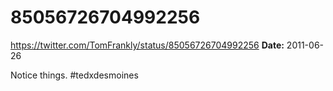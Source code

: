 # 85056726704992256
https://twitter.com/TomFrankly/status/85056726704992256
**Date:** 2011-06-26

Notice things. #tedxdesmoines
